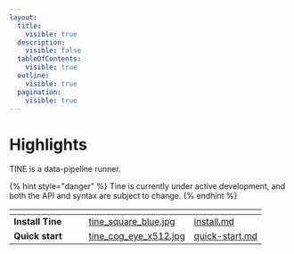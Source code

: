 ```yaml
---
layout:
  title:
    visible: true
  description:
    visible: false
  tableOfContents:
    visible: true
  outline:
    visible: true
  pagination:
    visible: true
---
```


# Highlights

TINE is a data-pipeline runner.&#x20;

{% hint style="danger" %}
Tine is currently under active development, and both the API and syntax are subject to change.
{% endhint %}



<table data-card-size="large" data-view="cards"><thead><tr><th></th><th data-hidden></th><th data-hidden></th><th data-hidden data-card-cover data-type="files"></th><th data-hidden data-card-target data-type="content-ref"></th></tr></thead><tbody><tr><td><strong>Install Tine</strong></td><td></td><td></td><td><a href=".gitbook/assets/tine_square_blue.jpg">tine_square_blue.jpg</a></td><td><a href="tine/install.md">install.md</a></td></tr><tr><td><strong>Quick start</strong></td><td></td><td></td><td><a href=".gitbook/assets/tine_cog_eye_x512.jpg">tine_cog_eye_x512.jpg</a></td><td><a href="getting-started/quick-start.md">quick-start.md</a></td></tr></tbody></table>

